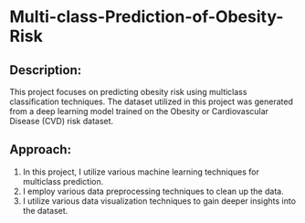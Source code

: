 # Multi-class-Prediction-of-Obesity-Risk

## Description:
This project focuses on predicting obesity risk using multiclass classification techniques. The dataset utilized in this project was generated from a deep learning model trained on the Obesity or Cardiovascular Disease (CVD) risk dataset.

## Approach:

1. In this project, I utilize various machine learning techniques for multiclass prediction.
2. I employ various data preprocessing techniques to clean up the data.
3. I utilize various data visualization techniques to gain deeper insights into the dataset.

